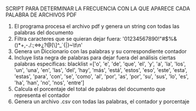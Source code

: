 SCRIPT PARA DETERMINAR LA FRECUENCIA CON LA QUE APARECE CADA PALABRA DE ARCHIVOS PDF



1) El programa procesa el archivo pdf y genera un string con todas las palabras del documento
2) Filtra caracteres que se quieran dejar fuera: '01234567890!"#$%&()*+,-./:;<=>¿?@[\\]^_`{|}~\t\n'
3) Genera un Diccionario con las palabras y su correspondiente contador
4) Incluye lista negra de palabras para dejar fuera del análisis ciertas palabras específicas: 
   blacklist =['o', 'e', 'de', 'que', 'el', 'y', 'a', 'la', 'los', 'un', 'una', 'en', 'las', 'del', 'hay', 'más', 'está', 'estos', 'eso', 'este', 'esta', 'estas', 'para', 'con', 'se', 'como', 'al', 'por', 'as', 'por', 'su', 'sus', 'lo', 'es', 'ha', 'han', 'no', 'nos', 'entre']
5) Calcula el porcentaje del total de palabras del documento que representa el contador
6) Genera un archivo .csv con todas las palabras, el contador y porcentaje
